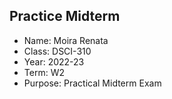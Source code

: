 ## Practice Midterm 

- Name: Moira Renata
- Class: DSCI-310
- Year: 2022-23
- Term: W2
- Purpose: Practical Midterm Exam
